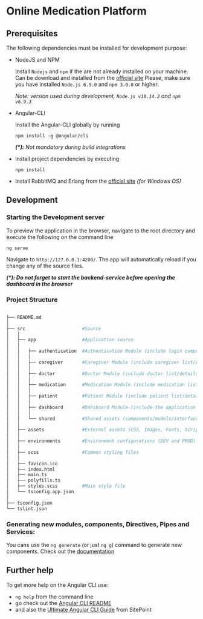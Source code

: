 # Online Medication Platform

## Prerequisites

The following dependencies must be installed for development purpose:

* NodeJS and NPM

    Install `Nodejs` and `npm` if the are not already installed on your machine.
    Can be download and installed from the [official site](https://nodejs.org/en/download/)
    Please, make sure you have installed `Node.js 6.9.0` and `npm 3.0.0` or higher.

    _Note:_ _version used during development, `Node.js v10.14.2` and `npm v6.9.3`_

* Angular-CLI

    Install the Angular-CLI globally by running
    ```
    npm install -g @angular/cli
    ```
	_**(*):** Not mandatory during build integrations_

* Install project dependencies by executing
    ```
    npm install
    ```
* Install RabbitMQ and Erlang from the [official site](https://www.rabbitmq.com/install-windows.html) _(for Windows OS)_

## Development

### Starting the Development server

To preview the application in the browser, navigate to the root directory and execute the following on the command line

```
ng serve
```

Navigate to `http://127.0.0.1:4200/`. The app will automatically reload if you change any of the source files.

_**(*): Do not forget to start the backend-service before opening the dashboard in the browser**_

### Project Structure

```bash

├── README.md
│
├── src                     #Source
│   │
│   ├── app                 #Application source
│   │
│   │   ├── authentication  #Authentication Module (include login component)
│   │   │
│   │   ├── caregiver       #Caregiver Module (include caregiver list/details components)
│   │   │
│   │   ├── doctor       	#Doctor Module (include doctor list/details components)
│   │   │
│   │   ├── medication      #Medication Module (include medication list/details components)
│   │   │
│   │   ├── patient       	#Patient Module (include patient list/details components)
│   │   │
│   │   ├── dashboard       #Dahsboard Module (include the application layout: header/main component)
│   │   │
│   │   └── shared          #Shared assets (components/models/interfaces/services)
│   │
│   ├── assets              #External assets (CSS, Images, Fonts, Scripts)
│   │
│   ├── environments        #Environment configurations (DEV and PROD)
│   │
│   ├── scss                #Common styling files
│   │
│   ├── favicon.ico
│   ├── index.html
│   ├── main.ts
│   ├── polyfills.ts
│   ├── styles.scss         #Main style file
│   └── tsconfig.app.json
│
├── tsconfig.json
└── tslint.json
```

### Generating new modules, components, Directives, Pipes and Services:

You cans use the `ng generate` (or just `ng g`) command to generate new components. Check out the [documentation](https://github.com/angular/angular-cli#generating-components-directives-pipes-and-services)

## Further help

To get more help on the Angular CLI use:

* `ng help` from the command line
* go check out the [Angular CLI README](https://github.com/angular/angular-cli/blob/master/README.md)
* and also the [Ultimate Angular CLI Guide](https://www.sitepoint.com/ultimate-angular-cli-reference/) from SitePoint
